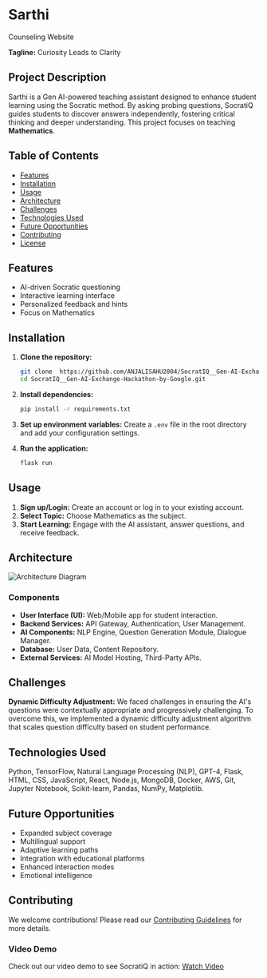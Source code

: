 
# Sarthi
Counseling Website

**Tagline:** Curiosity Leads to Clarity

## Project Description
Sarthi is a Gen AI-powered teaching assistant designed to enhance student learning using the Socratic method. By asking probing questions, SocratiQ guides students to discover answers independently, fostering critical thinking and deeper understanding. This project focuses on teaching **Mathematics**.

## Table of Contents
- [Features](#features)
- [Installation](#installation)
- [Usage](#usage)
- [Architecture](#architecture)
- [Challenges](#challenges)
- [Technologies Used](#technologies-used)
- [Future Opportunities](#future-opportunities)
- [Contributing](#contributing)
- [License](#license)

## Features
- AI-driven Socratic questioning
- Interactive learning interface
- Personalized feedback and hints
- Focus on Mathematics

## Installation
1. **Clone the repository:**
   ```bash
   git clone  https://github.com/ANJALISAHU2004/SocratIQ__Gen-AI-Exchange-Hackathon-by-Google.git
   cd SocratIQ__Gen-AI-Exchange-Hackathon-by-Google.git
   ```

2. **Install dependencies:**
   ```bash
   pip install -r requirements.txt
   ```

3. **Set up environment variables:**
   Create a `.env` file in the root directory and add your configuration settings.

4. **Run the application:**
   ```bash
   flask run
   ```

## Usage
1. **Sign up/Login:** Create an account or log in to your existing account.
2. **Select Topic:** Choose Mathematics as the subject.
3. **Start Learning:** Engage with the AI assistant, answer questions, and receive feedback.

## Architecture
![Architecture Diagram](path/to/architecture-diagram.png)

### Components
- **User Interface (UI):** Web/Mobile app for student interaction.
- **Backend Services:** API Gateway, Authentication, User Management.
- **AI Components:** NLP Engine, Question Generation Module, Dialogue Manager.
- **Database:** User Data, Content Repository.
- **External Services:** AI Model Hosting, Third-Party APIs.

## Challenges
**Dynamic Difficulty Adjustment:**
We faced challenges in ensuring the AI's questions were contextually appropriate and progressively challenging. To overcome this, we implemented a dynamic difficulty adjustment algorithm that scales question difficulty based on student performance.

## Technologies Used
Python, TensorFlow, Natural Language Processing (NLP), GPT-4, Flask, HTML, CSS, JavaScript, React, Node.js, MongoDB, Docker, AWS, Git, Jupyter Notebook, Scikit-learn, Pandas, NumPy, Matplotlib.

## Future Opportunities
- Expanded subject coverage
- Multilingual support
- Adaptive learning paths
- Integration with educational platforms
- Enhanced interaction modes
- Emotional intelligence

## Contributing
We welcome contributions! Please read our [Contributing Guidelines](CONTRIBUTING.md) for more details.





### Video Demo
Check out our video demo to see SocratiQ in action: [Watch Video](https://drive.google.com/drive/folders/1y2evE8HP2LGVCsPtGRLsfzSDdq1vJO1y?usp=drive_link)
```

